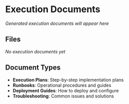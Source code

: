 # Execution Documents

*Generated execution documents will appear here*

## Files
*No execution documents yet*

## Document Types
- **Execution Plans**: Step-by-step implementation plans
- **Runbooks**: Operational procedures and guides
- **Deployment Guides**: How to deploy and configure
- **Troubleshooting**: Common issues and solutions

